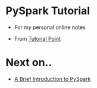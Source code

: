 # PySpark Tutorial

- For my personal online notes

- From [Tutorial Point](https://www.tutorialspoint.com/pyspark/pyspark_sparkcontext.htm)

# Next on..
- [A Brief Introduction to PySpark](https://towardsdatascience.com/a-brief-introduction-to-pyspark-ff4284701873)

